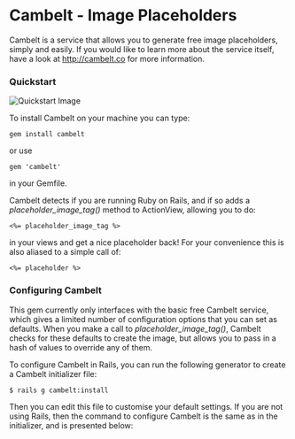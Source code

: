 Cambelt - Image Placeholders
============================

Cambelt is a service that allows you to generate free image placeholders, simply and easily. If you would like to learn more about the service itself, have a look at http://cambelt.co for more information.

### Quickstart

![Quickstart Image](http://cambelt.co/640x360/Cambelt+Quickstart)

To install Cambelt on your machine you can type:

    gem install cambelt
    
or use

    gem 'cambelt'
    
in your Gemfile.

Cambelt detects if you are running Ruby on Rails, and if so adds a _placeholder_image_tag()_ method to ActionView, allowing you to do:

    <%= placeholder_image_tag %>

in your views and get a nice placeholder back! For your convenience this is also aliased to a simple call of:

    <%= placeholder %>
    
### Configuring Cambelt

This gem currently only interfaces with the basic free Cambelt service, which gives a limited number of configuration options that you can set as defaults. When you make a call to _placeholder_image_tag()_, Cambelt checks for these defaults to create the image, but allows you to pass in a hash of values to override any of them.

To configure Cambelt in Rails, you can run the following generator to create a Cambelt initializer file:

    $ rails g cambelt:install
    
Then you can edit this file to customise your default settings. If you are not using Rails, then the command to configure Cambelt is the same as in the initializer, and is presented below:

    